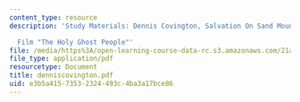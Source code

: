 ```yaml
---
content_type: resource
description: 'Study Materials: Dennis Covington, Salvation On Sand Mountain

  Film "The Holy Ghost People"'
file: /media/https%3A/open-learning-course-data-rc.s3.amazonaws.com/21a-211-magic-witchcraft-and-the-spirit-world-fall-2003/e3b5a41573532324493c4ba3a17bce86_denniscovington.pdf
file_type: application/pdf
resourcetype: Document
title: denniscovington.pdf
uid: e3b5a415-7353-2324-493c-4ba3a17bce86
---
```

